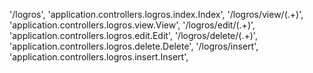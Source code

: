 '/logros', 'application.controllers.logros.index.Index',
'/logros/view/(.+)', 'application.controllers.logros.view.View',
'/logros/edit/(.+)', 'application.controllers.logros.edit.Edit',
'/logros/delete/(.+)', 'application.controllers.logros.delete.Delete',
'/logros/insert', 'application.controllers.logros.insert.Insert',